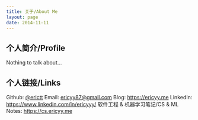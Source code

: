 ```yaml
---
title: 关于/About Me
layout: page
date: 2014-11-11
---
```


## 个人简介/Profile

Nothing to talk about...

## 个人链接/Links

Github: [@erictt](https://github.com/erictt)
Email: ericyy87@gmail.com
Blog: https://ericyy.me
LinkedIn: https://www.linkedin.com/in/ericyyy/
软件工程 & 机器学习笔记/CS & ML Notes: https://cs.ericyy.me

